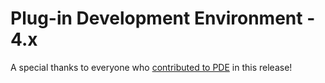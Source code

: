 # Plug-in Development Environment - 4.x

A special thanks to everyone who [contributed to PDE](acknowledgements.md#plug-in-development-environment) in this release!

<!--
## Editors
-->

<!--
## API Tools
-->

<!--
---
## PDE Compiler 
-->
